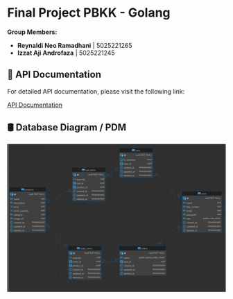 # Final Project PBKK - Golang

**Group Members:**

-   **Reynaldi Neo Ramadhani** | 5025221265
-   **Izzat Aji Androfaza** | 5025221245

## 📄 API Documentation

For detailed API documentation, please visit the following link:

[API Documentation](https://documenter.getpostman.com/view/30153688/2sAYBYepsF)

## 🛢 Database Diagram / PDM

![image](/img/db.png)
